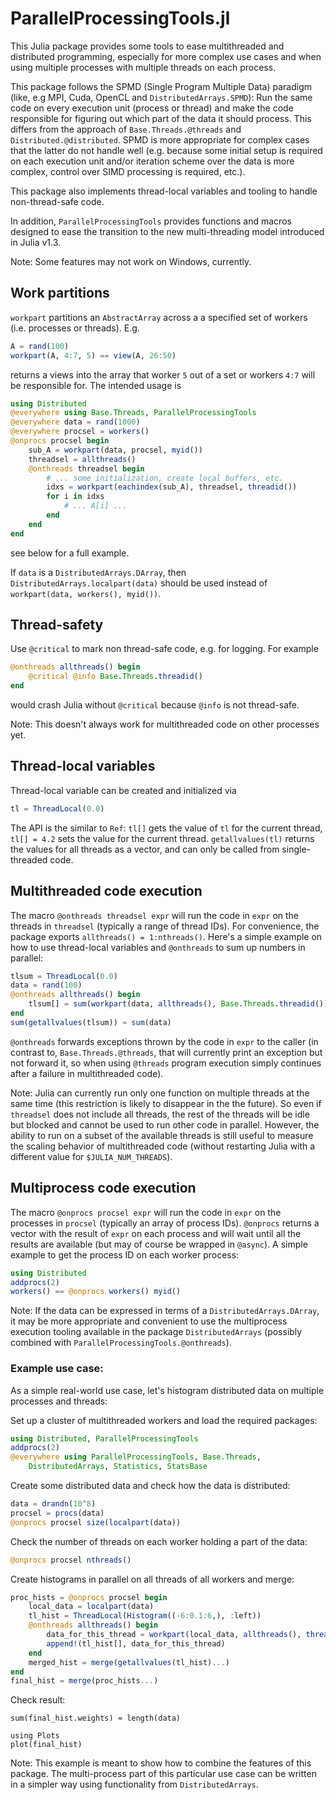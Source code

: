 # ParallelProcessingTools.jl

This Julia package provides some tools to ease multithreaded and distributed programming, especially for more complex use cases and when using multiple processes with multiple threads on each process.

This package follows the SPMD (Single Program Multiple Data) paradigm (like, e.g MPI, Cuda, OpenCL and
`DistributedArrays.SPMD`): Run the same code on every execution unit (process or thread) and make the code responsible for figuring out which part of the data it should process. This differs from the approach of `Base.Threads.@threads` and `Distributed.@distributed`. SPMD is more appropriate for complex cases that the latter do not handle well (e.g. because some initial setup is required on each execution unit and/or iteration scheme over the data is more complex, control over SIMD processing is required, etc.).

This package also implements thread-local variables and tooling to handle non-thread-safe code.

In addition, `ParallelProcessingTools` provides functions and macros designed to ease the transition to the new multi-threading model introduced in Julia v1.3.

Note: Some features may not work on Windows, currently.


## Work partitions

`workpart` partitions an `AbstractArray` across a a specified set of workers (i.e. processes or threads). E.g.

```julia
A = rand(100)
workpart(A, 4:7, 5) == view(A, 26:50)
```

returns a views into the array that worker `5` out of a set or workers `4:7` will be responsible for. The intended usage is

```julia
using Distributed
@everywhere using Base.Threads, ParallelProcessingTools
@everywhere data = rand(1000)
@everywhere procsel = workers()
@onprocs procsel begin
    sub_A = workpart(data, procsel, myid())
    threadsel = allthreads()
    @onthreads threadsel begin
        # ... some initialization, create local buffers, etc.
        idxs = workpart(eachindex(sub_A), threadsel, threadid())
        for i in idxs
            # ... A[i] ...
        end
    end
end
```

see below for a full example.

If `data` is a `DistributedArrays.DArray`, then `DistributedArrays.localpart(data)` should be used instead of `workpart(data, workers(), myid())`.


## Thread-safety

Use `@critical` to mark non thread-safe code, e.g. for logging. For example

```julia
@onthreads allthreads() begin
    @critical @info Base.Threads.threadid()
end
```

would crash Julia without `@critical` because `@info` is not thread-safe.

Note: This doesn't always work for multithreaded code on other processes yet.


## Thread-local variables

Thread-local variable can be created and initialized via

```julia
tl = ThreadLocal(0.0)
```

The API is the similar to `Ref`: `tl[]` gets the value of `tl` for the current thread, `tl[] = 4.2` sets the value for the current thread. `getallvalues(tl)` returns the values for all threads as a vector, and can only be called from single-threaded code.


## Multithreaded code execution

The macro `@onthreads threadsel expr` will run the code in `expr` on the threads in `threadsel` (typically a range of thread IDs). For convenience, the package exports `allthreads() = 1:nthreads()`. Here's a simple example on how to use thread-local variables and `@onthreads` to sum up numbers in parallel:

```julia
tlsum = ThreadLocal(0.0)
data = rand(100)
@onthreads allthreads() begin
    tlsum[] = sum(workpart(data, allthreads(), Base.Threads.threadid()))
end
sum(getallvalues(tlsum)) ≈ sum(data)
```

`@onthreads` forwards exceptions thrown by the code in `expr` to the caller (in contrast to, `Base.Threads.@threads`, that will currently print an exception but not forward it, so when using `@threads` program execution simply continues after a failure in multithreaded code).

Note: Julia can currently run only one function on multiple threads at the same time (this restriction is likely to disappear in the the future). So even if `threadsel` does not include all threads, the rest of the threads will be idle but blocked and cannot be used to run other code in parallel. However, the ability to run on a subset of the available threads is still useful to measure the scaling behavior of multithreaded code (without restarting Julia with a different value for `$JULIA_NUM_THREADS`).



## Multiprocess code execution

The macro `@onprocs procsel expr` will run the code in `expr` on the processes in `procsel` (typically an
array of process IDs). `@onprocs` returns a vector with the result of `expr` on each process and
will wait until all the results are available (but may of course be wrapped in `@async`). A
simple example to get the process ID on each worker process:

```julia
using Distributed
addprocs(2)
workers() == @onprocs workers() myid()
```

Note: If the data can be expressed in terms of a `DistributedArrays.DArray`, it may be more appropriate and convenient to use the multiprocess execution tooling available in the package `DistributedArrays` (possibly combined with `ParallelProcessingTools.@onthreads`).


### Example use case: 

As a simple real-world use case, let's histogram distributed data on multiple processes and threads:

Set up a cluster of multithreaded workers and load the required packages:

```julia
using Distributed, ParallelProcessingTools
addprocs(2)
@everywhere using ParallelProcessingTools, Base.Threads,
    DistributedArrays, Statistics, StatsBase
```

Create some distributed data and check how the data is distributed:

```julia
data = drandn(10^8)
procsel = procs(data)
@onprocs procsel size(localpart(data))
```

Check the number of threads on each worker holding a part of the data:

```julia
@onprocs procsel nthreads()
```

Create histograms in parallel on all threads of all workers and merge:

```julia
proc_hists = @onprocs procsel begin
    local_data = localpart(data)
    tl_hist = ThreadLocal(Histogram((-6:0.1:6,), :left))
    @onthreads allthreads() begin
        data_for_this_thread = workpart(local_data, allthreads(), threadid())
        append!(tl_hist[], data_for_this_thread)
    end
    merged_hist = merge(getallvalues(tl_hist)...)
end
final_hist = merge(proc_hists...)
```

Check result:

```
sum(final_hist.weights) ≈ length(data)

using Plots
plot(final_hist)
```

Note: This example is meant to show how to combine the features of this package. The multi-process part of this particular use case can be written in a simpler way using functionality from `DistributedArrays`.
